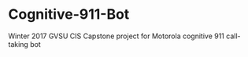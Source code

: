 # Cognitive-911-Bot
Winter 2017 GVSU CIS Capstone project for Motorola cognitive 911 call-taking bot
